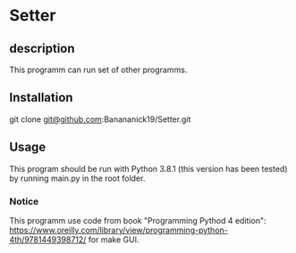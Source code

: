 # Setter

## description

This programm can run set of other programms.

## Installation

git clone git@github.com:Banananick19/Setter.git

## Usage

This program should be run with Python 3.8.1 (this version has been tested) by running main.py in the root folder.

### Notice
This programm use code from book "Programming Pythod 4 edition": https://www.oreilly.com/library/view/programming-python-4th/9781449398712/ for make GUI.
